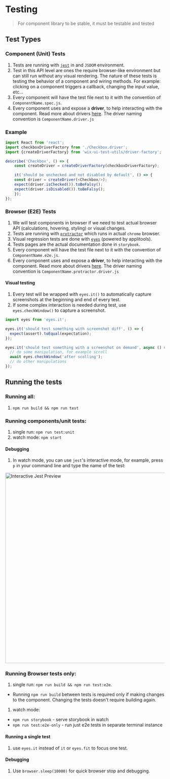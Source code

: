 # Testing

> For component library to be stable, it must be testable and tested

## Test Types

### Component (Unit) Tests
1. Tests are running with [`jest`](https://facebook.github.io/jest/) in and `JSDOM` environment.
1. Test in this API level are ones the require browser-like environment but can still run without any visual rendering. The nature of these tests is testing the behavior of a component and wiring methods. For example: clicking on a component triggers a callback, changing the input value, etc...
1. Every component will have the test file next to it with the convention of `ComponentName.spec.js`.
1. Every component uses and expose a **driver**, to help interacting with the component. Read more about drivers [here](./TEST_DRIVERS.md). The driver naming convention is `ComponentName.driver.js`

### Example
```js
import React from 'react';
import checkboxDriverFactory from './Checkbox.driver';
import {createDriverFactory} from 'wix-ui-test-utils/driver-factory';

describe('Checkbox', () => {
    const createDriver = createDriverFactory(checkboxDriverFactory);

    it('should be unchecked and not disabled by default', () => {
    const driver = createDriver(<Checkbox/>);
    expect(driver.isChecked()).toBeFalsy();
    expect(driver.isDisabled()).toBeFalsy();
    });
});
```

### Browser (E2E) Tests
1. We will test components in browser if we need to test actual browser API (calculations, hovering, styling) or visual changes.
1. Tests are running with [`protractor`](http://www.protractortest.org/#/) which runs in actual `chrome` browser.
1. Visual regression tests are done with [`eyes`](https://github.com/wix/eyes.it) (powered by applitools).
1. Tests pages are the actual documentation done in `storybook`.
1. Every component will have the test file next to it with the convention of `ComponentName.e2e.js`.
1. Every component uses and expose a **driver**, to help interacting with the component. Read more about drivers [here](./TEST_DRIVERS.md). The driver naming convention is `ComponentName.protractor.driver.js`

#### Visual testing
1. Every test will be wrapped with `eyes.it()` to automatically capture screenshots at the beginning and end of every test.
1. If some complex interaction is needed during test, use `eyes.checkWindow()` to capture a screenshot.

```js
import eyes from 'eyes.it';

eyes.it('should test something with screenshot diff', () => {
  expect(assert).toEqual(expectation);
});

eyes.it('should test something with a screenshot on demand', async () => {
  // do some manipulation, for example scroll
  await eyes.checkWindow('after scolling');
  // do other manipulations
});
```

## Running the tests

### Running all:
1. `npm run build && npm run test`

### Running components/unit tests:
1. single run: `npm run test:unit`
1. watch mode: `npm start`

#### Debugging
1. In watch mode, you can use `jest`'s interactive mode, for example, press `p` in your command line and type the name of the test:
<img src="https://raw.githubusercontent.com/wix/wix-style-react/master/docs/assets/jest-interactive.png" alt="Interactive Jest Preview" width="600">

### Running Browser tests only:
1. single run: `npm run build && npm run test:e2e`.
  * Running `npm run build` between tests is required only if making changes to the component. Changing the tests doesn't require building again.
1. watch mode:
  * `npm run storybook` - serve storybook in watch
  * `npm run test:e2e-only` - run just e2e tests in separate terminal instance

#### Running a single test
1. use `eyes.it` instead of `it` or `eyes.fit` to focus one test.

#### Debugging
1. Use `browser.sleep(10000)` for quick browser stop and debugging.
